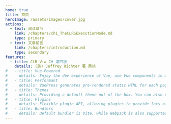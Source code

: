 ```yaml
---
home: true
title: 首页
heroImage: /assets/images/cover.jpg
actions:
  - text: 阅读章节
    link: /chapters/ch1_TheCLRSExecutionMode.md
    type: primary
  - text: 文章前言
    link: /chapters/introduction.md
    type: secondary
features:
  - title: CLR Via C# 第四版
    details: (美) Jeffrey Richter 著 周靖
#   - title: Vue-Powered
#     details: Enjoy the dev experience of Vue, use Vue components in markdown, and develop custom themes with Vue.
#   - title: Performant
#     details: VuePress generates pre-rendered static HTML for each page, and runs as an SPA once a page is loaded.
#   - title: Themes
#     details: Providing a default theme out of the box. You can also choose a community theme or create your own one.
#   - title: Plugins
#     details: Flexible plugin API, allowing plugins to provide lots of plug-and-play features for your site.
#   - title: Bundlers
#     details: Default bundler is Vite, while Webpack is also supported. Choose the one you like!
---
```

<!-- 
> CLR Via C# 第四版
>
> (美) Jeffrey Richter 著 周靖

[前言](./chapters/introduction.md)  
[序言](./chapters/foreword.md)

---
第一部分 CLR 基础  

[第 1 章 CLR的执行模型](./chapters/ch1_TheCLRSExecutionMode.md)  
[第 2 章 生成、打包、部署和管理应用程序及类型](./chapters/ch2_Building.md)  
[第 3 章 共享程序集和强命名程序集](./chapters/ch3_SharedAssemblies.md)

---
第二部分 设计类型  

[第 4  章 类型基础](./chapters/ch4_TypeFundamentals.md)  
[第 5  章 基元类型、引用类型和值类型](./chapters/ch5_PrimitiveRefValType.md)  **※**  
[第 6  章 类型和成员基础](./chapters/ch6_TypeAndMemberBasics.md)  
[第 7  章 常量和字段](./chapters/ch7_ConstantsAndFields.md)  
[第 8  章 方法](./chapters/ch8_Methods.md)  
[第 9  章 参数](./chapters/ch9_Parameters.md)  
[第 10 章 属性](./chapters/ch10_Properties.md)  
[第 11 章 事件](./chapters/ch11_Events.md)  
[第 12 章 泛型](./chapters/ch12_Generics.md)  
[第 13 章 接口](./chapters/ch13_Interfaces.md)

---
第三部分 基本类型  

[第 14 章 字符、字符串和文本处理](./chapters/ch14_CharStringText.md)  
[第 15 章 枚举类型和位标志](./chapters/ch15_EnumeratedTypes.md)  
[第 16 章 数组](./chapters/ch16_Arrays.md)  
[第 17 章 委托](./chapters/ch17_Delegates.md)  
[第 18 章 定制特性](./chapters/ch18_CustomAttributes.md)  
[第 19 章 可空值类型](./chapters/ch19_NullableValueTypes.md)  

---
第四部分 核心机制  

[第 20 章 异常和状态管理](./chapters/ch20_ExceptionsAndStateManae.md)  
[第 21 章 托管堆和垃圾回收](./chapters/ch21_ManagedHeapGarbage.md)  
[第 22 章 CLR 寄宿和 AppDomain](./chapters/ch22_CLRHostingAndAppDomain.md)  
[第 23 章 程序集加载和反射](./chapters/ch23_AssemblyLoaingReflection.md)  
[第 24 章 运行时序列化](./chapters/ch24_RuntimeSerialization.md)  
[第 25 章 与 WinRT 组件互操作](./chapters/ch25_WinRTComponents.md)

---
第五部分 线程处理

[第 26 章 线程基础](./chapters/ch26_ThreadBasics.md)  
[第 27 章 计算限制的异步操作](./chapters/ch27_ComputeBoundAsync.md)  
[第 28 章 I/O 限制的异步操作](./chapters/ch28_IOBoundAsyncOperations.md)  
[第 29 章 基元线程同步构造](./chapters/ch29_PrimitiveThreadSyncConstructs.md)  
[第 30 章 混合线程同步构造](./chapters/ch30_hybridThreadSyncConst.md)  

---
[译者后记](./chapters/Postscript.md) -->
